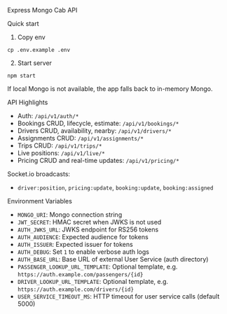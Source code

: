 Express Mongo Cab API

Quick start

1. Copy env

```
cp .env.example .env
```

2. Start server

```
npm start
```

If local Mongo is not available, the app falls back to in-memory Mongo.

API Highlights
- Auth: `/api/v1/auth/*`
- Bookings CRUD, lifecycle, estimate: `/api/v1/bookings/*`
- Drivers CRUD, availability, nearby: `/api/v1/drivers/*`
- Assignments CRUD: `/api/v1/assignments/*`
- Trips CRUD: `/api/v1/trips/*`
- Live positions: `/api/v1/live/*`
- Pricing CRUD and real-time updates: `/api/v1/pricing/*`

Socket.io broadcasts:
- `driver:position`, `pricing:update`, `booking:update`, `booking:assigned`

Environment Variables

- `MONGO_URI`: Mongo connection string
- `JWT_SECRET`: HMAC secret when JWKS is not used
- `AUTH_JWKS_URL`: JWKS endpoint for RS256 tokens
- `AUTH_AUDIENCE`: Expected audience for tokens
- `AUTH_ISSUER`: Expected issuer for tokens
- `AUTH_DEBUG`: Set `1` to enable verbose auth logs
- `AUTH_BASE_URL`: Base URL of external User Service (auth directory)
- `PASSENGER_LOOKUP_URL_TEMPLATE`: Optional template, e.g. `https://auth.example.com/passengers/{id}`
- `DRIVER_LOOKUP_URL_TEMPLATE`: Optional template, e.g. `https://auth.example.com/drivers/{id}`
- `USER_SERVICE_TIMEOUT_MS`: HTTP timeout for user service calls (default 5000)


